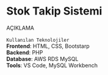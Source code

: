 # Stok Takip Sistemi </br> 
AÇIKLAMA </br> </br>
`Kullanılan Teknolojiler` </br>
**Frontend**: HTML, CSS, Bootstarp </br>
**Backend**: PHP </br>
**Database**: AWS RDS MySQL </br>
**Tools**: VS Code, MySQL Workbench </br> </br>
